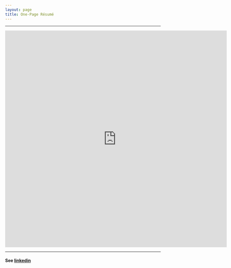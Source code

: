 ```yaml
---
layout: page
title: One-Page Résumé
---
```


---

<iframe src="https://docs.google.com/gview?url=https://geraldmc.github.io/assets/CV-gmccollam-04182019.pdf&embedded=true" style="width:718px; height:700px;" frameborder="0"></iframe>

---

#### See [linkedin](https://www.linkedin.com/in/geraldmc) 